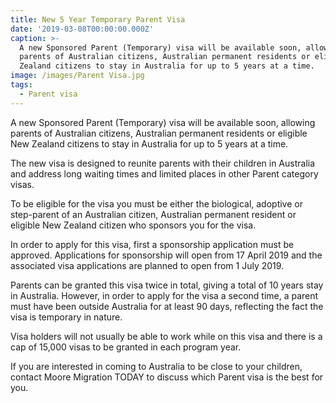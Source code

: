```yaml
---
title: New 5 Year Temporary Parent Visa
date: '2019-03-08T00:00:00.000Z'
caption: >-
  A new Sponsored Parent (Temporary) visa will be available soon, allowing
  parents of Australian citizens, Australian permanent residents or eligible New
  Zealand citizens to stay in Australia for up to 5 years at a time. 
image: /images/Parent Visa.jpg
tags:
  - Parent visa
---
```

A new Sponsored Parent (Temporary) visa will be available
soon, allowing parents of Australian citizens, Australian permanent residents
or eligible New Zealand citizens to stay in Australia for up to 5 years at a
time. 

The new visa is designed to reunite parents with their children in
Australia and address long waiting times and limited places in other Parent
category visas. 

To be eligible for the visa you must be either the
biological, adoptive or step-parent of an Australian citizen, Australian permanent
resident or eligible New Zealand citizen who sponsors you for the visa. 

In order to apply for this visa, first a sponsorship
application must be approved. Applications for sponsorship will open from 17
April 2019 and the associated visa applications are planned to open from 1 July
2019\. 

Parents can be granted this visa twice in total, giving a
total of 10 years stay in Australia. However, in order to apply for the visa a
second time, a parent must have been outside Australia for at least 90 days,
reflecting the fact the visa is temporary in nature. 

Visa holders will not usually be able to work while on this
visa and there is a cap of 15,000 visas to be granted in each program year.

If you are interested in coming to Australia to be close to
your children, contact Moore Migration TODAY to discuss which Parent visa is
the best for you.
